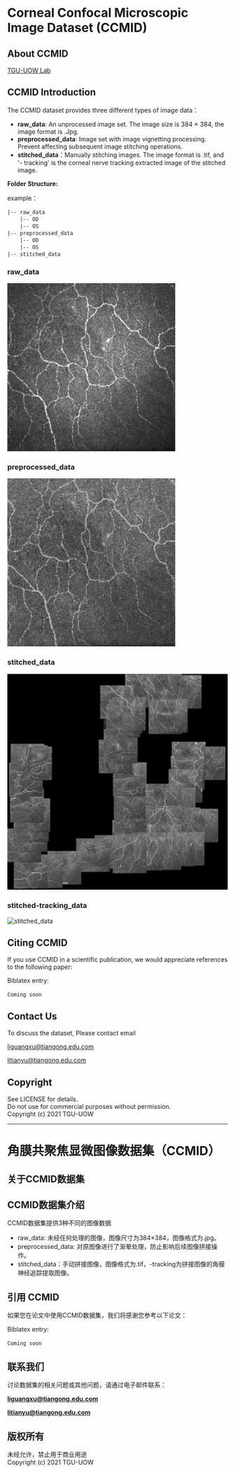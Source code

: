 # Corneal Confocal Microscopic Image Dataset (CCMID)

## About CCMID
[TGU-UOW Lab](http://www.tgu-uow.com/)

## CCMID Introduction
The CCMID dataset provides three different types of image data：

* **raw_data**: An unprocessed image set. The image size is 384 × 384, the image format is .Jpg.
* **preprocessed_data**: Image set with image vignetting processing. Prevent affecting subsequent image stitching operations.
* **stitched_data**：Manually stitching images. The image format is .tif, and '- tracking' is the corneal nerve tracking extracted image of the stitched image.

**Folder Structure:**

example：

    |-- raw_data
        |-- OD
        |-- OS
    |-- preprocessed_data
		|-- OD
        |-- OS
    |-- stitched_data



### raw_data<br>
![raw_data](example/raw_data/OD/shOD9.jpg)
### preprocessed_data<br>
![preprocessed_data](example/preprocessed_data/OD/shOD9.jpg)
### stitched_data<br>
![stitched_data](example/stitched_data/shOD.jpg)
### stitched-tracking_data<br>
![stitched_data](example/stitched_data/shOD-tracking.jpg)

## Citing CCMID
If you use CCMID in a scientific publication, we would appreciate references to the following paper:

Biblatex entry:

``
Coming soon
``

## Contact Us
To discuss the dataset, Please contact email

liguangxu@tiangong.edu.com

litianyu@tiangong.edu.com

## Copyright
See LICENSE for details. <br>
Do not use for commercial purposes without permission. <br>
Copyright (c) 2021 TGU-UOW

---
# 角膜共聚焦显微图像数据集（CCMID）

## 关于CCMID数据集

## CCMID数据集介绍
CCMID数据集提供3种不同的图像数据

* raw_data: 未经任何处理的图像，图像尺寸为384×384，图像格式为.jpg。
* preprocessed_data: 对原图像进行了渐晕处理，防止影响后续图像拼接操作。
* stitched_data：手动拼接图像，图像格式为.tif，-tracking为拼接图像的角膜神经追踪提取图像。

## 引用 CCMID
如果您在论文中使用CCMID数据集，我们将感谢您参考以下论文：

Biblatex entry:

``
Coming soon
``

## 联系我们
讨论数据集的相关问题或其他问题，请通过电子邮件联系：

**liguangxu@tiangong.edu.com**

**litianyu@tiangong.edu.com**

## 版权所有
未经允许，禁止用于商业用途 <br>
Copyright (c) 2021 TGU-UOW